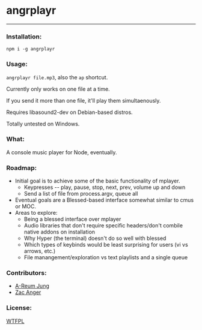# angrplayr

--------

### Installation:

`npm i -g angrplayr`

### Usage:

`angrplayr file.mp3`, also the `ap` shortcut.

Currently only works on one file at a time.

If you send it more than one file, it'll play them simultaenously.

Requires libasound2-dev on Debian-based distros.

Totally untested on Windows.

### What:

A console music player for Node, eventually.

### Roadmap:

* Initial goal is to achieve some of the basic functionality of mplayer.
  * Keypresses -- play, pause, stop, next, prev, volume up and down
  * Send a list of file from process.argv, queue all
* Eventual goals are a Blessed-based interface somewhat similar to cmus or MOC.
* Areas to explore:
  * Being a blessed interface over mplayer
  * Audio libraries that don't require specific headers/don't combile native addons on installation
  * Why Hyper (the terminal) doesn't do so well with blessed
  * Which types of keybinds would be least surprising for users (vi vs arrows, etc.)
  * File manangement/exploration vs text playlists and a single queue

### Contributors:

* [A-Reum Jung](https://github.com/princessareum)
* [Zac Anger](https://github.com/zacanger)

### License:
[WTFPL](LICENSE.md)
